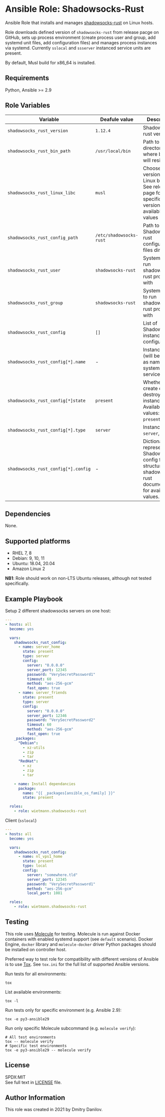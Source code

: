 Ansible Role: Shadowsocks-Rust
==============================

Ansible Role that installs and manages [shadowsocks-rust](https://github.com/shadowsocks/shadowsocks-rust) on Linux hosts.

Role downloads defined version of `shadowsocks-rust` from release pacge on GitHub, sets up process environment (create process user and group, add systemd unit files, add configuration files) and manages process instances via systemd. Currently `sslocal` and `ssserver` instanced service units are present.

By default, Musl build for x86_64 is installed.

Requirements
------------

Python, Ansible >= 2.9

Role Variables
--------------

|Variable|Deafule value|Description|
|-|-|-|
|`shadowsocks_rust_version`|`1.12.4`|Shadowsocks-rust version|
|`shadowsocks_rust_bin_path`|`/usr/local/bin`|Path to directory where binaries will reside|
|`shadowsocks_rust_linux_libc`|`musl`|Choose LibC version for Linux binary. See release page for specific version for available values|
|`shadowsocks_rust_config_path`|`/etc/shadowsocks-rust`|Path to Shadowsocks-rust configuration files directory|
|`shadowsocks_rust_user`|`shadowsocks-rust`|System user to run shadowsocks-rust process with|
|`shadowsocks_rust_group`|`shadowsocks-rust`|System group to run shadowsocks-rust process with|
|`shadowsocks_rust_config`|`[]`|List of Shadowsocks instances configurations|
|`shadowsocks_rust_config[*].name`|-|Instance name (will be used as name for in systemd service after `@`)|
|`shadowsocks_rust_config[*]state`|`present`|Whether to create or destroy instance. Available values: `present`, `absent`|
|`shadowsocks_rust_config[*].type`|`server`|Instance type: `server`, `local`|
|`shadowsocks_rust_config[*].config`|-|Dictionary representing Shadowsocks config file structure. See shadowsocks-rust documentation for available values.|

Dependencies
------------

None.

Supported platforms
-------------------

* RHEL 7, 8
* Debian: 9, 10, 11
* Ubuntu: 18.04, 20.04
* Amazon Linux 2

**NB1**: Role should work on non-LTS Ubuntu releases, although not tested specifically.

Example Playbook
----------------

Setup 2 different shadowsocks servers on one host:

```yaml
---
- hosts: all
  become: yes

  vars:
    shadowsocks_rust_config:
      - name: server_home
        state: present
        type: server
        config:
          server: "0.0.0.0"
          server_port: 12345
          password: "VerySecretPassword1"
          timeout: 60
          method: "aes-256-gcm"
          fast_open: true
      - name: server_friends
        state: present
        type: server
        config:
          server: "0.0.0.0"
          server_port: 12346
          password: "VerySecretPassword2"
          timeout: 60
          method: "aes-256-gcm"
          fast_open: true
    _packages:
      "Debian":
        - xz-utils
        - zip
        - tar
      "RedHat":
        - xz
        - zip
        - tar

    - name: Install dependancies
      package:
        name: "{{ _packages[ansible_os_family] }}"
        state: present

  roles:
    - role: wietmann.shadowsocks-rust
```

Client (`sslocal`)
```yaml
---
- hosts: all
  become: yes

  vars:
    shadowsocks_rust_config:
      - name: nl_vps1_home
        state: present
        type: local
        config:
          server: "somewhere.tld"
          server_port: 12345
          password: "VerySecretPassword1"
          method: "aes-256-gcm"
          local_port: 1081

  roles:
    - role: wietmann.shadowsocks-rust
```

Testing
-------

This role uses [Molecule](https://molecule.readthedocs.io/en/stable/) for testing. Molecule is run against Docker containers with enabled systemd support (see `default` scenario). Docker Engine, `docker` library and `molecule-docker` driver Python packages should be installed on controller host.

Preferred way to test role for compatibility with different versions of Ansible is to use [Tox](https://tox.wiki/en/stable/). See `tox.ini` for the full list of supported Ansible versions.

Run tests for all environments:
```
tox
```

List available environments:
```
tox -l
```

Run tests only for specific environment (e.g. Ansible 2.9):
```
tox -e py3-ansible29
```

Run only specific Molecule subcommand (e.g. `molecule verify`):

```
# All test environments
tox -- molecule verify
# Specific test environments
tox -e py3-ansible29 -- molecule verify
```

License
-------

SPDX:MIT  
See full text in [LICENSE](LICENSE) file.

Author Information
------------------

This role was created in 2021 by Dmitry Danilov.
